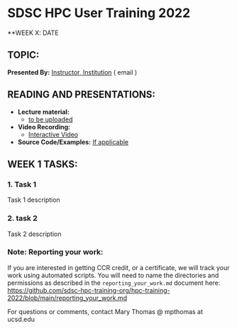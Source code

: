 # SDSC HPC User Training 2022

**WEEK X: DATE

## TOPIC: 
**Presented By:** [Instructor, Institution](bioURL) ( email )

## READING AND PRESENTATIONS:
* **Lecture material:** 
   * [to be uploaded]()
* **Video Recording:** 
   * [Interactive Video]()
* **Source Code/Examples:** [If applicable]()

## WEEK 1 TASKS:

### 1. Task 1
Task 1 description 


### 2. task 2
Task 2 description 

### Note: Reporting your work:
If you are interested in getting CCR credit, or a certificate, we will track your work using automated scripts.
You will need to name the directories and permissions as described in the ``reporting_your_work.md`` document here:
https://github.com/sdsc-hpc-training-org/hpc-training-2022/blob/main/reporting_your_work.md



For questions or comments, contact Mary Thomas @ mpthomas  at  ucsd.edu
